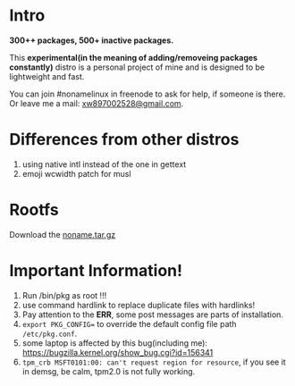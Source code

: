 # Intro

**300++ packages, 500+ inactive packages.**

This **experimental(in the meaning of adding/removeing packages constantly)** distro is a personal project of mine and is designed to be lightweight and fast.

You can join #nonamelinux in freenode to ask for help, if someone is there. Or leave me a mail: xw897002528@gmail.com.

# Differences from other distros

1. using native intl instead of the one in gettext
2. emoji wcwidth patch for musl

# Rootfs

Download the [noname.tar.gz](https://mega.nz/#F!lqpmnKxD!rWEfVB8ckIsscKFnSiy6bw)

# Important Information!
1. Run /bin/pkg as root !!!
2. use command hardlink to replace duplicate files with hardlinks!
3. Pay attention to the **ERR**, some post messages are parts of installation.
4. `export PKG_CONFIG=` to override the default config file path `/etc/pkg.conf`.
5. some laptop is affected by this bug(including me): https://bugzilla.kernel.org/show_bug.cgi?id=156341
6. ```tpm_crb MSFT0101:00: can't request region for resource```, if you see it in demsg, be calm, tpm2.0 is not fully working.
